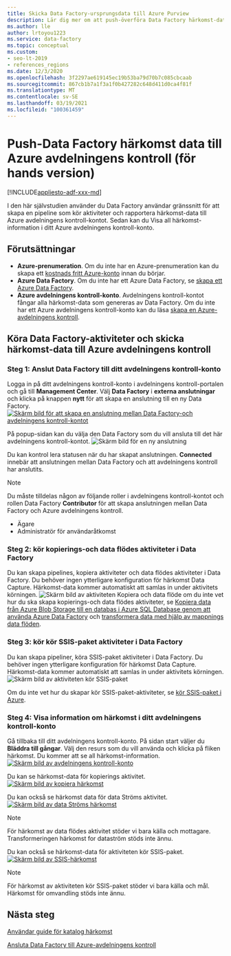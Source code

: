 ```yaml
---
title: Skicka Data Factory-ursprungsdata till Azure Purview
description: Lär dig mer om att push-överföra Data Factory härkomst-data till Azure avdelningens kontroll
ms.author: lle
author: lrtoyou1223
ms.service: data-factory
ms.topic: conceptual
ms.custom:
- seo-lt-2019
- references_regions
ms.date: 12/3/2020
ms.openlocfilehash: 3f2297ae619145ec19b53ba79d70b7c085cbcaab
ms.sourcegitcommit: 867cb1b7a1f3a1f0b427282c648d411d0ca4f81f
ms.translationtype: MT
ms.contentlocale: sv-SE
ms.lasthandoff: 03/19/2021
ms.locfileid: "100361459"
---
```

# <a name="push-data-factory-lineage-data-to-azure-purview-preview"></a>Push-Data Factory härkomst data till Azure avdelningens kontroll (för hands version)

[!INCLUDE[appliesto-adf-xxx-md](includes/appliesto-adf-xxx-md.md)]

I den här självstudien använder du Data Factory användar gränssnitt för att skapa en pipeline som kör aktiviteter och rapportera härkomst-data till Azure avdelningens kontroll-kontot. Sedan kan du Visa all härkomst-information i ditt Azure avdelningens kontroll-konto.

## <a name="prerequisites"></a>Förutsättningar
* **Azure-prenumeration**. Om du inte har en Azure-prenumeration kan du skapa ett [kostnads fritt Azure-konto](https://azure.microsoft.com/free/) innan du börjar.
* **Azure Data Factory**. Om du inte har ett Azure Data Factory, se [skapa ett Azure Data Factory](./quickstart-create-data-factory-portal.md).
* **Azure avdelningens kontroll-konto**. Avdelningens kontroll-kontot fångar alla härkomst-data som genereras av Data Factory. Om du inte har ett Azure avdelningens kontroll-konto kan du läsa [skapa en Azure-avdelningens kontroll](../purview/create-catalog-portal.md).


## <a name="run-data-factory-activities-and-push-lineage-data-to-azure-purview"></a>Köra Data Factory-aktiviteter och skicka härkomst-data till Azure avdelningens kontroll
### <a name="step-1--connect-data-factory-to-your-purview-account"></a>Steg 1: Anslut Data Factory till ditt avdelningens kontroll-konto
Logga in på ditt avdelningens kontroll-konto i avdelningens kontroll-portalen och gå till **Management Center**. Välj **Data Factory** i **externa anslutningar** och klicka på knappen **nytt** för att skapa en anslutning till en ny Data Factory. 
[![Skärm bild för att skapa en anslutning mellan Data Factory-och avdelningens kontroll-kontot ](./media/data-factory-purview/connect-adf-to-purview.png)](./media/data-factory-purview/connect-adf-to-purview.png#lightbox)

På popup-sidan kan du välja den Data Factory som du vill ansluta till det här avdelningens kontroll-kontot. 
![Skärm bild för en ny anslutning](./media/data-factory-purview/new-adf-purview-connection.png)

Du kan kontrol lera statusen när du har skapat anslutningen. **Connected** innebär att anslutningen mellan Data Factory och att avdelningens kontroll har anslutits. 
> [!NOTE]
> Du måste tilldelas någon av följande roller i avdelningens kontroll-kontot och rollen Data Factory **Contributor** för att skapa anslutningen mellan Data Factory och Azure avdelningens kontroll.
> - Ägare
> - Administratör för användaråtkomst

### <a name="step-2-run-copy-and-dataflow-activities-in-data-factory"></a>Steg 2: kör kopierings-och data flödes aktiviteter i Data Factory
Du kan skapa pipelines, kopiera aktiviteter och data flödes aktiviteter i Data Factory. Du behöver ingen ytterligare konfiguration för härkomst Data Capture. Härkomst-data kommer automatiskt att samlas in under aktivitets körningen.
![Skärm bild av aktiviteten Kopiera och data flöde ](./media/data-factory-purview/adf-activities-for-lineage.png) om du inte vet hur du ska skapa kopierings-och data flödes aktiviteter, se [Kopiera data från Azure Blob Storage till en databas i Azure SQL Database genom att använda Azure Data Factory](./tutorial-copy-data-portal.md) och [transformera data med hjälp av mappnings data flöden](./tutorial-data-flow.md).

### <a name="step-3-run-execute-ssis-package-activities-in-data-factory"></a>Steg 3: kör kör SSIS-paket aktiviteter i Data Factory
Du kan skapa pipeliner, köra SSIS-paket aktiviteter i Data Factory. Du behöver ingen ytterligare konfiguration för härkomst Data Capture. Härkomst-data kommer automatiskt att samlas in under aktivitets körningen.
![Skärm bild av aktiviteten kör SSIS-paket](./media/data-factory-purview/ssis-activities-for-lineage.png)

Om du inte vet hur du skapar kör SSIS-paket-aktiviteter, se [kör SSIS-paket i Azure](./tutorial-deploy-ssis-packages-azure.md).

### <a name="step-4-view-lineage-information-in-your-purview-account"></a>Steg 4: Visa information om härkomst i ditt avdelningens kontroll-konto
Gå tillbaka till ditt avdelningens kontroll-konto. På sidan start väljer du **Bläddra till gångar**. Välj den resurs som du vill använda och klicka på fliken härkomst. Du kommer att se all härkomst-information.
[![Skärm bild av avdelningens kontroll-konto ](./media/data-factory-purview/view-dataset.png)](./media/data-factory-purview/view-dataset.png#lightbox)

Du kan se härkomst-data för kopierings aktivitet.
[![Skärm bild av kopiera härkomst ](./media/data-factory-purview/copy-lineage.png)](./media/data-factory-purview/copy-lineage.png#lightbox)

Du kan också se härkomst data för data Ströms aktivitet.
[![Skärm bild av data Ströms härkomst ](./media/data-factory-purview/dataflow-lineage.png)](./media/data-factory-purview/dataflow-lineage.png#lightbox)

> [!NOTE] 
> För härkomst av data flödes aktivitet stöder vi bara källa och mottagare. Transformeringen härkomst for dataström stöds inte ännu.

Du kan också se härkomst-data för aktiviteten kör SSIS-paket.
[![Skärm bild av SSIS-härkomst ](./media/data-factory-purview/ssis-lineage.png)](./media/data-factory-purview/ssis-lineage.png#lightbox)

> [!NOTE] 
> För härkomst av aktiviteten kör SSIS-paket stöder vi bara källa och mål. Härkomst för omvandling stöds inte ännu.

## <a name="next-steps"></a>Nästa steg
[Användar guide för katalog härkomst](../purview/catalog-lineage-user-guide.md)

[Ansluta Data Factory till Azure-avdelningens kontroll](connect-data-factory-to-azure-purview.md)